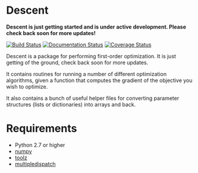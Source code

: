 # Descent

**Descent is just getting started and is under active development. Please check back soon for more updates!**

[![Build Status](https://travis-ci.org/nirum/descent.svg?branch=master)](https://travis-ci.org/nirum/descent)
[![Documentation Status](https://readthedocs.org/projects/descent/badge/?version=latest)](http://descent.readthedocs.org/en/latest/?badge=latest)
[![Coverage Status](https://coveralls.io/repos/nirum/descent/badge.svg?branch=master&service=github)](https://coveralls.io/github/nirum/descent?branch=master)


Descent is a package for performing first-order optimization. It is just getting of the ground, check back soon for more updates.

It contains routines for running a number of different optimization algorithms, given a function that computes the gradient of the objective you wish to optimize.

It also contains a bunch of useful helper files for converting parameter structures (lists or dictionaries) into arrays and back.

# Requirements

- Python 2.7 or higher
- [numpy](http://www.numpy.org)
- [toolz](https://github.com/pytoolz/toolz)
- [multipledispatch](https://github.com/mrocklin/multipledispatch)
